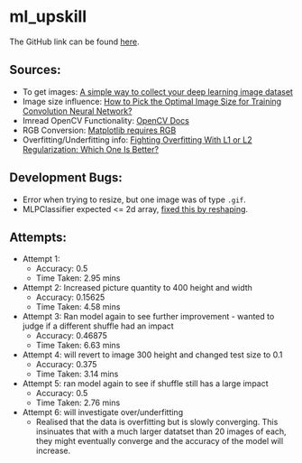 # ml_upskill
The GitHub link can be found [here](https://github.com/Grawnya/ml_upskill).

## Sources: 
* To get images: [A simple way to collect your deep learning image dataset](https://medium.com/analytics-vidhya/a-simple-way-to-collect-your-deep-learning-image-dataset-4ead47b6826c)
* Image size influence: [How to Pick the Optimal Image Size for Training Convolution Neural Network?](https://medium.com/analytics-vidhya/how-to-pick-the-optimal-image-size-for-training-convolution-neural-network-65702b880f05)
* Imread OpenCV Functionality: [OpenCV Docs](https://docs.opencv.org/4.x/d4/da8/group__imgcodecs.html#ga288b8b3da0892bd651fce07b3bbd3a56)
* RGB Conversion: [Matplotlib requires RGB](https://stackoverflow.com/questions/54959387/rgb-image-display-in-matplotlib-plt-imshow-returns-a-blue-image)
* Overfitting/Underfitting info: [Fighting Overfitting With L1 or L2 Regularization: Which One Is Better?](https://neptune.ai/blog/fighting-overfitting-with-l1-or-l2-regularization)

## Development Bugs:
* Error when trying to resize, but one image was of type `.gif`.
* MLPClassifier expected <= 2d array, [fixed this by reshaping](https://stackoverflow.com/questions/34972142/sklearn-logistic-regression-valueerror-found-array-with-dim-3-estimator-expec).

## Attempts:
* Attempt 1:
    * Accuracy: 0.5
    * Time Taken: 2.95 mins
* Attempt 2: Increased picture quantity to 400 height and width
    * Accuracy: 0.15625
    * Time Taken: 4.58 mins
* Attempt 3: Ran model again to see further improvement - wanted to judge if a different shuffle had an impact
    * Accuracy: 0.46875
    * Time Taken: 6.63 mins
* Attempt 4: will revert to image 300 height and changed test size to 0.1
    * Accuracy: 0.375
    * Time Taken: 3.14 mins
* Attempt 5: ran model again to see if shuffle still has a large impact
    * Accuracy: 0.5
    * Time Taken: 2.76 mins
* Attempt 6: will investigate over/underfitting
    * Realised that the data is overfitting but is slowly converging. This insinuates that with a much larger datatset than 20 images of each, they might eventually converge and the accuracy of the model will increase.